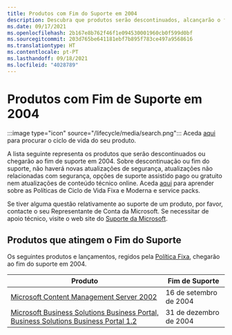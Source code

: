 ```yaml
---
title: Produtos com Fim do Suporte em 2004
description: Descubra que produtos serão descontinuados, alcançarão o fim de suporte ou passarão do suporte base para o suporte alargado em 2004.
ms.date: 09/17/2021
ms.openlocfilehash: 2b167e8b762f46f1e094530001960cb0f599d0bf
ms.sourcegitcommit: 203d765be641181ebf7b895f783ce497a9568616
ms.translationtype: HT
ms.contentlocale: pt-PT
ms.lasthandoff: 09/18/2021
ms.locfileid: "4028789"
---
```

# <a name="products-ending-support-in-2004"></a>Produtos com Fim de Suporte em 2004

:::image type="icon" source="/lifecycle/media/search.png":::
Aceda [aqui](/lifecycle/products/) para procurar o ciclo de vida do seu produto.

A lista seguinte representa os produtos que serão descontinuados ou chegarão ao fim de suporte em 2004. Sobre descontinuação ou fim do suporte, não haverá novas atualizações de segurança, atualizações não relacionadas com segurança, opções de suporte assistido pago ou gratuito nem atualizações de conteúdo técnico online. Aceda [aqui](/lifecycle/overview/product-end-of-support-overview) para aprender sobre as Políticas de Ciclo de Vida Fixa e Moderna e service packs.

Se tiver alguma questão relativamente ao suporte de um produto, por favor, contacte o seu Representante de Conta da Microsoft. Se necessitar de apoio técnico, visite o web site do [Suporte da Microsoft](https://support.microsoft.com/contactus/?ws=support).





## <a name="products-reaching-end-of-support"></a>Produtos que atingem o Fim do Suporte

Os seguintes produtos e lançamentos, regidos pela [Política Fixa](/lifecycle/policies/fixed), chegarão ao fim do suporte em 2004.

| Produto | Fim de Suporte |
| --- | --- |
| [Microsoft Content Management Server 2002](/lifecycle/products/microsoft-content-management-server-2002?branch=live)<br> | 16 de setembro de 2004 |
| [Microsoft Business Solutions Business Portal, Business Solutions Business Portal 1.2](/lifecycle/products/microsoft-business-solutions-business-portal?branch=live)<br> | 31 de dezembro de 2004 |


